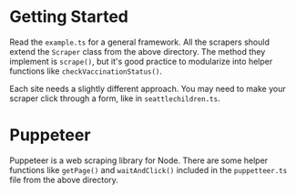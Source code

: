 # Getting Started

Read the `example.ts` for a general framework. All the scrapers should extend the `Scraper` class from the above directory.
The method they implement is `scrape()`, but it's good practice to modularize into helper functions like `checkVaccinationStatus()`.

Each site needs a slightly different approach. You may need to make your scraper click through a form, like in `seattlechildren.ts`.

# Puppeteer

Puppeteer is a web scraping library for Node.
There are some helper functions like `getPage()` and `waitAndClick()` included in the `puppetteer.ts` file from the above directory.